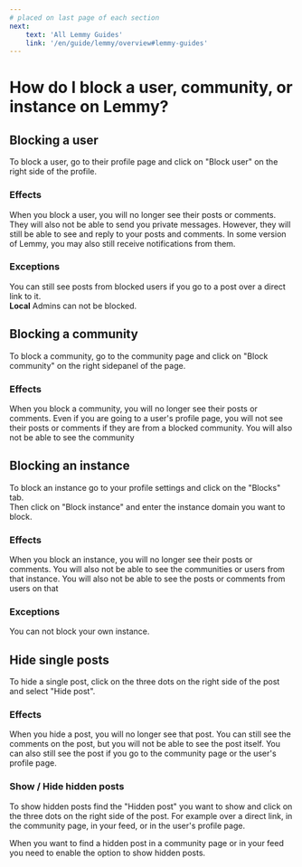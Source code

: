 ```yaml
---
# placed on last page of each section
next:
    text: 'All Lemmy Guides'
    link: '/en/guide/lemmy/overview#lemmy-guides'
---
```


# How do I block a user, community, or instance on Lemmy?

## Blocking a user

To block a user, go to their profile page and click on "Block user" on the right side of the profile.
<ThemedImage
lightImageUrl="/img/guide/lemmy/how-to-block/user-block-light.png"
darkImageUrl="/img/guide/lemmy/how-to-block/user-block-dark.png"
/>

### Effects

When you block a user, you will no longer see their posts or comments. They will also not be able to send you private
messages. However, they will still be able to see and reply to your posts and comments. In some version of Lemmy, you may
also still receive notifications from them.

### Exceptions

You can still see posts from blocked users if you go to a post over a direct link to it.  
**Local** Admins can not be blocked.

## Blocking a community

To block a community, go to the community page and click on "Block community" on the right sidepanel of the page.

<ThemedImage
lightImageUrl="/img/guide/lemmy/how-to-block/community-block-light.png"
darkImageUrl="/img/guide/lemmy/how-to-block/community-block-dark.png"
/>

### Effects

When you block a community, you will no longer see their posts or comments. Even if you are going to a user's profile
page, you will not see their posts or comments if they are from a blocked community. You will also not be able to see
the community

## Blocking an instance

To block an instance go to your profile settings and click on the "Blocks" tab.  
Then click on "Block instance" and enter the instance domain you want to block.
<ThemedImage
lightImageUrl="/img/guide/lemmy/how-to-block/instance-block-light.png"
darkImageUrl="/img/guide/lemmy/how-to-block/instance-block-dark.png"
/>

### Effects

When you block an instance, you will no longer see their posts or comments. You will also not be able to see the
communities or users from that instance. You will also not be able to see the posts or comments from users on that

### Exceptions

You can not block your own instance.

## Hide single posts

To hide a single post, click on the three dots on the right side of the post and select "Hide post".
<ThemedImage
lightImageUrl="/img/guide/lemmy/how-to-block/hide-post-light.png"
darkImageUrl="/img/guide/lemmy/how-to-block/hide-post-dark.png"
/>

### Effects

When you hide a post, you will no longer see that post. You can still see the comments on the post, but you will not be
able to see the post itself. You can also still see the post if you go to the community page or the user's profile page.

### Show / Hide hidden posts

To show hidden posts find the "Hidden post" you want to show and click on the three dots on the right side of the post.
For example over a direct link, in the community page, in your feed, or in the user's profile page.

When you want to find a hidden post in a community page or in your feed you need to enable the option to show hidden
posts.
<ThemedImage
lightImageUrl="/img/guide/lemmy/how-to-block/show-hidden-post-light.png"
darkImageUrl="/img/guide/lemmy/how-to-block/show-hidden-post-dark.png"
/>